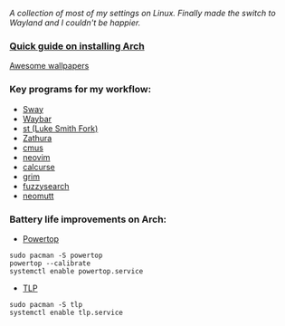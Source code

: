 *A collection of most of my settings on Linux. Finally made the switch to Wayland and I couldn't be happier.*

### [Quick guide on installing Arch](https://discolovers.de/articles/2018-05/arch-rice-with-encryption) 

[Awesome wallpapers](https://positriondream.com)

### Key programs for my workflow:
- [Sway](https://github.com/swaywm/sway)
- [Waybar](https://github.com/Alexays/Waybar/)
- [st (Luke Smith Fork)](https://github.com/LukeSmithxyz/st)
- [Zathura](https://github.com/pwmt/zathura)
- [cmus](https://cmus.github.io/)
- [neovim](https://neovim.io/)
- [calcurse](https://www.calcurse.org/)
- [grim](https://github.com/emersion/grim)
- [fuzzysearch](https://github.com/bevacqua/fuzzysearch)
- [neomutt](https://neomutt.org)


### Battery life improvements on Arch:
- [Powertop](https://software.intel.com/en-us/articles/powertop-primer-1/)

```shell
sudo pacman -S powertop
powertop --calibrate
systemctl enable powertop.service
```

- [TLP](https://wiki.archlinux.org/index.php/TLP)

```shell
sudo pacman -S tlp
systemctl enable tlp.service
```

